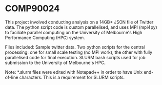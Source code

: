 # COMP90024
This project involved conducting analysis on a 14GB+ JSON file of Twitter data. The python script code is custom parallelised, and uses MPI (mpi4py) to faciliate parallel computing on the University of Melbourne's High Performance Computing (HPC) system.

Files included:
Sample twitter data.
Two python scripts for the central processing: one for small scale testing (no MPI work), the other with fully parallelised code for final execution.
SLURM bash scripts used for job submission to the University of Melbourne's HPC.

Note: *.slurm files were edited with Notepad++ in order to have Unix end-of-line characters. This is a requirement for SLURM scripts.

